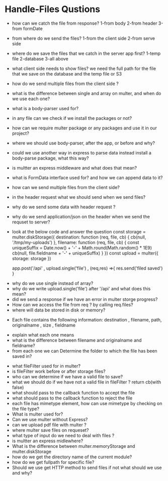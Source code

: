 # Handle-Files Qustions
- how can we catch the file from response? 1-from body 2-from header 3-from formDate
- from where do we send the files? 1-from the client side 2-from serve side
- where do we save the files that we catch in the server app first? 1-temp file 2-database 3-all above
- what client side needs to show files? we need the full path for the file that we save on the database and the temp file or S3
- how do we send multiple files from the client side ?
- what is the difference between single and array on multer, and when do we use each one?
- what is a body-parser used for?
- in any file can we check if we install the packages or not? 
- how can we require multer package or any packages and use it in our project? 
- where we should use body-parser, after the app, or before and why?
- could we use another way in express to parse data instead install a body-parse package, what this way?
- is multter an express middleware and what does that mean?
- what is FormData interface used for? and how we can append data to it?
- how can we send multiple files from the client side?
- in the header request what we should send when we send files?
- why do we send some data with header request ?
- why do we send application/json on the header when we send the requset to server?
- look at the below code and answer the question
	const storage = multer.diskStorage({
	  destination: function (req, file, cb) {
	    cb(null, '/tmp/my-uploads')
	  },
	  filename: function (req, file, cb) {
	    const uniqueSuffix = Date.now() + '-' + Math.round(Math.random() * 1E9)
	    cb(null, file.fieldname + '-' + uniqueSuffix)
	  }
	})
	const upload = multer({ storage: storage })
	
	app.post('/api' , upload.single('file') , (req,res) =>{
		res.send('filed saved')
	}
	
* why do we use single instead of array?
* why do we write upload.single('file') after '/api' and what does this mean?
* did we send a response if we have an error in multer storge progress?
* How can we access the file from req ? by calling req.files?
* where will data be stored in disk or memory?
- Each file contains the following information: destination , filename, path, originalname , size , fieldname
* explain what each one means
* what is the difference between filename and originalname and fieldname?
* from each one we can Determine the folder to which the file has been saved in?
- what fileFilter used for in multer?
- is fileFilter work before or after storage files?
- who can we determine if we have a valid file to save?
- what we should do if we have not a valid file in fileFilter ? return cb(with false)
- what should pass to the callback function to accept the file
- what should pass to the callback function to reject the file
- each file has mimetype element, how can use mimetype by checking on the file type?
- What is multer used for?
- Can we use multer without Express?
- can we upload pdf file with multer ?
- where multer save files on requeset?
- what type of input do we need to deal with files ?
- is multter an express midlewhere?
- What is the difference between multer.memoryStorage and multer.diskStorage
- how do we get the directory name of the current module?
- how do we get fullpath for specific file?
- Should we use get HTTP method to send files if not what should we use and why?
